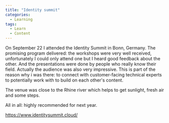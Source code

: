 ```yaml
---
title: "Identity summit"
categories:
  - Learning
tags:
  - Learn
  - Content
---
```


On September 22 I attended the Identity Summit in Bonn, Germany. The promising program delivered: the workshops were very well received, unfortunately I could only attend one but I heard good feedback about the other. And the presentations were done by people who really know their field. Actually the audience was also very impressive. This is part of the reason why i was there: to connect with customer-facing technical experts to potentially work with to build on each other's content.

The venue was close to the Rhine river which helps to get sunlight, fresh air and some steps.

All in all: highly recommended for next year.

https://www.identitysummit.cloud/